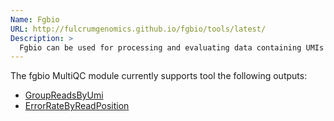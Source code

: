 ```yaml
---
Name: Fgbio
URL: http://fulcrumgenomics.github.io/fgbio/tools/latest/
Description: >
  Fgbio can be used for processing and evaluating data containing UMIs
---
```


The fgbio MultiQC module currently supports tool the following outputs:

- [GroupReadsByUmi](http://fulcrumgenomics.github.io/fgbio/tools/latest/GroupReadsByUmi.html/)
- [ErrorRateByReadPosition](http://fulcrumgenomics.github.io/fgbio/tools/latest/ErrorRateByReadPosition.html/)
